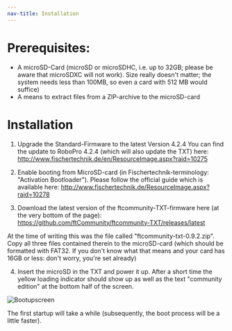 ```yaml
---
nav-title: Installation
---
```

# Prerequisites: 
* A microSD-Card (microSD or microSDHC, i.e. up to 32GB; please be aware that microSDXC will not work). Size really doesn't matter; the system needs less than 100MB, so even a card with 512 MB would suffice)
* A means to extract files from a ZIP-archive to the microSD-card

# Installation
1. Upgrade the Standard-Firmware to the latest Version 4.2.4
You can find the update to RoboPro 4.2.4 (which will also update the TXT) here:
http://www.fischertechnik.de/en/ResourceImage.aspx?raid=10275

2. Enable booting from MicroSD-card (in Fischertechnik-terminology: "Activation Bootloader"). Please follow the official guide which is available here:
http://www.fischertechnik.de/ResourceImage.aspx?raid=10278

3. Download the latest version of the ftcommunity-TXT-firmware here (at the very bottom of the page):
https://github.com/ftCommunity/ftcommunity-TXT/releases/latest

  At the time of writing this was the file called "ftcommunity-txt-0.9.2.zip". Copy all three files contained therein to the microSD-card (which should be formatted with FAT32. If you don't know what that means and your card has 16GB or less: don't worry, you're set already)

4. Insert the microSD in the TXT and power it up. After a short time the yellow loading indicator should show up as well as the text "community edition" at the bottom half of the screen.

  ![Bootupscreen](https://raw.githubusercontent.com/ftCommunity/ftcommunity-TXT/master/board/fischertechnik/TXT/rootfs/etc/ftc-logo.png)

The first startup will take a while (subsequently, the boot process will be a little faster). 
